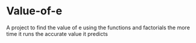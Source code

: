 # Value-of-e
A project to find the value of e using the functions and factorials the more time it runs the accurate value it predicts
